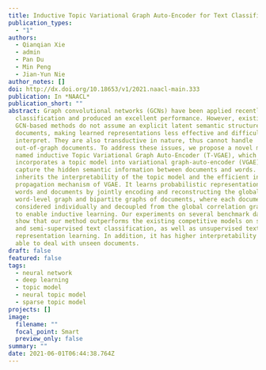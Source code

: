 ```yaml
---
title: Inductive Topic Variational Graph Auto-Encoder for Text Classification
publication_types:
  - "1"
authors:
  - Qianqian Xie
  - admin
  - Pan Du
  - Min Peng
  - Jian-Yun Nie
author_notes: []
doi: http://dx.doi.org/10.18653/v1/2021.naacl-main.333
publication: In *NAACL*
publication_short: ""
abstract: Graph convolutional networks (GCNs) have been applied recently to text
  classification and produced an excellent performance. However, existing
  GCN-based methods do not assume an explicit latent semantic structure of
  documents, making learned representations less effective and difficult to
  interpret. They are also transductive in nature, thus cannot handle
  out-of-graph documents. To address these issues, we propose a novel model
  named inductive Topic Variational Graph Auto-Encoder (T-VGAE), which
  incorporates a topic model into variational graph-auto-encoder (VGAE) to
  capture the hidden semantic information between documents and words. T-VGAE
  inherits the interpretability of the topic model and the efficient information
  propagation mechanism of VGAE. It learns probabilistic representations of
  words and documents by jointly encoding and reconstructing the global
  word-level graph and bipartite graphs of documents, where each document is
  considered individually and decoupled from the global correlation graph so as
  to enable inductive learning. Our experiments on several benchmark datasets
  show that our method outperforms the existing competitive models on supervised
  and semi-supervised text classification, as well as unsupervised text
  representation learning. In addition, it has higher interpretability and is
  able to deal with unseen documents.
draft: false
featured: false
tags:
  - neural network
  - deep learning
  - topic model
  - neural topic model
  - sparse topic model
projects: []
image:
  filename: ""
  focal_point: Smart
  preview_only: false
summary: ""
date: 2021-06-01T06:44:38.764Z
---
```

